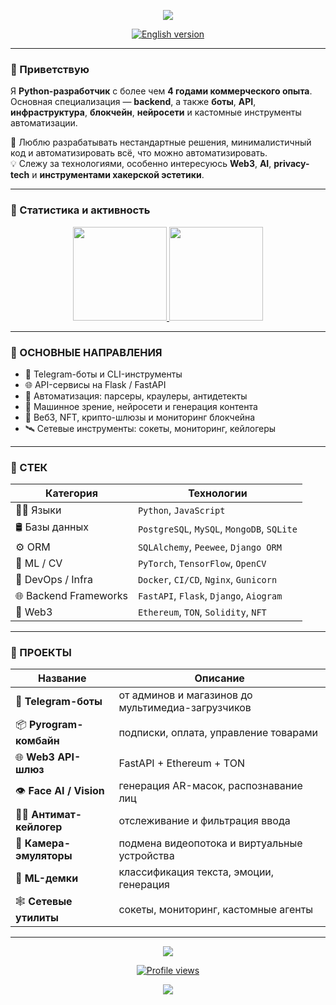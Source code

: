 <!--   
#  <h1 align="center">Hi! I'm <a href="https://t.me/glush_33" target="_blank">Andrey</a>  
-->  
 
<!-- 
![Stats](https://github-profile-summary-cards.vercel.app/api/cards/profile-details?username=algorithmalchemy)
-->

<p align="center"> 
  <img src="https://capsule-render.vercel.app/api?type=waving&color=gradient&height=160&section=header&text=AlgorithmAlchemy&fontAlign=center&fontSize=40&animation=fadeIn" />
</p>

<p align="center">
  <a href="https://github.com/AlgorithmAlchemy/AlgorithmAlchemy/blob/main/ENG_READMY.md" target="_blank">
    <img src="https://img.shields.io/badge/English%20version-ENG_READMY.md-0d1117?style=for-the-badge&logo=github&logoColor=white&labelColor=24292e" alt="English version">
  </a>
</p>

---

### 👋 Приветствую

Я **Python-разработчик** с более чем **4 годами коммерческого опыта**. Основная специализация — **backend**, а также **боты**, **API**, **инфраструктура**, **блокчейн**, **нейросети** и кастомные инструменты автоматизации.

🧠 Люблю разрабатывать нестандартные решения, минималистичный код и автоматизировать всё, что можно автоматизировать.   
💡 Слежу за технологиями, особенно интересуюсь **Web3**, **AI**, **privacy-tech** и **инструментами хакерской эстетики**.

---

### 🧠 Статистика и активность 

<p align='center'>
  <a href="https://github-readme-stats.vercel.app/api?username=algorithmalchemy">
    <img height=150 src="https://github-readme-stats.vercel.app/api?username=algorithmalchemy&theme=radical&show_icons=true&count_private=true&hide=issues"/>
  </a>
  <a href="https://github.com/anuraghazra/github-readme-stats">
    <img height=150 src="https://github-readme-stats.vercel.app/api/top-langs/?username=algorithmalchemy&theme=radical&layout=compact"/>
  </a>
</p>

---

### 🔑 ОСНОВНЫЕ НАПРАВЛЕНИЯ

- 🤖 Telegram-боты и CLI-инструменты
- 🌐 API-сервисы на Flask / FastAPI
- 🧩 Автоматизация: парсеры, краулеры, антидетекты
- 🧬 Машинное зрение, нейросети и генерация контента
- 🔗 Веб3, NFT, крипто-шлюзы и мониторинг блокчейна
- 🛰 Сетевые инструменты: сокеты, мониторинг, кейлогеры

---

### 🧰 СТЕК

| Категория              | Технологии |
|------------------------|------------|
| 👨‍💻 Языки             | `Python`, `JavaScript` |
| 🛢️ Базы данных        | `PostgreSQL`, `MySQL`, `MongoDB`, `SQLite` |
| ⚙️ ORM                 | `SQLAlchemy`, `Peewee`, `Django ORM` |
| 🧪 ML / CV             | `PyTorch`, `TensorFlow`, `OpenCV` |
| 🐳 DevOps / Infra      | `Docker`, `CI/CD`, `Nginx`, `Gunicorn` |
| 🌐 Backend Frameworks  | `FastAPI`, `Flask`, `Django`, `Aiogram` |
| 🧿 Web3                | `Ethereum`, `TON`, `Solidity`, `NFT` |

---

### 💼 ПРОЕКТЫ

| Название | Описание |
|---------|----------|
| 🤖 **Telegram-боты** | от админов и магазинов до мультимедиа-загрузчиков |
| 📦 **Pyrogram-комбайн** | подписки, оплата, управление товарами |
| 🌐 **Web3 API-шлюз** | FastAPI + Ethereum + TON |
| 👁️ **Face AI / Vision** | генерация AR-масок, распознавание лиц |
| 🕵️‍♂️ **Антимат-кейлогер** | отслеживание и фильтрация ввода |
| 🎥 **Камера-эмуляторы** | подмена видеопотока и виртуальные устройства |
| 🧪 **ML-демки** | классификация текста, эмоции, генерация |
| 🕸 **Сетевые утилиты** | сокеты, мониторинг, кастомные агенты |

---
<!--
### 🛰 НА СВЯЗИ
-->

<p align="center">
   <a href="https://t.me/devlope_r">
      <img src="https://img.shields.io/badge/Telegram-devlope_r-2CA5E0?style=for-the-badge&logo=telegram&logoColor=white"/>
   </a>
</p>

<div align="center">
   <a href="https://komarev.com/ghpvc/?username=algorithmalchemy&color=blue">
       <img src="https://komarev.com/ghpvc/?username=algorithmalchemy&style=flat-square&color=blue" alt="Profile views"/>
   </a>
</div>

<p align="center">
  <img src="https://capsule-render.vercel.app/api?type=waving&color=gradient&height=120&section=footer" />
</p>
